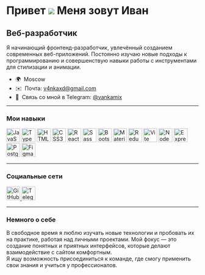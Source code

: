 Привет ![](https://user-images.githubusercontent.com/18350557/176309783-0785949b-9127-417c-8b55-ab5a4333674e.gif) Меня зовут Иван  
============================================================================================================================  

Веб-разработчик  
-------------

Я начинающий фронтенд-разработчик, увлечённый созданием современных веб-приложений. Постоянно изучаю новые подходы к программированию и совершенствую навыки работы с инструментами для стилизации и анимации.  

* 🌍  Moscow
* ✉️  Почта: [v4nkaxd@gmail.com](mailto:vankamix@gmail.com)  
* 💬  Связь со мной в Telegram: [@vankamix](https://t.me/vankamix)  

---

### Мои навыки  

<p align="left">
<a href="https://developer.mozilla.org/ru/docs/Web/JavaScript" target="_blank" rel="noreferrer"><img src="https://raw.githubusercontent.com/danielcranney/readme-generator/main/public/icons/skills/javascript-colored.svg" width="36" height="36" alt="JavaScript" /></a>
<a href="https://www.typescriptlang.org/" target="_blank" rel="noreferrer"><img src="https://raw.githubusercontent.com/danielcranney/readme-generator/main/public/icons/skills/typescript-colored.svg" width="36" height="36" alt="TypeScript" /></a>
<a href="https://developer.mozilla.org/ru/docs/Web/HTML" target="_blank" rel="noreferrer"><img src="https://raw.githubusercontent.com/danielcranney/readme-generator/main/public/icons/skills/html5-colored.svg" width="36" height="36" alt="HTML5" /></a>
<a href="https://developer.mozilla.org/ru/docs/Web/CSS" target="_blank" rel="noreferrer"><img src="https://raw.githubusercontent.com/danielcranney/readme-generator/main/public/icons/skills/css3-colored.svg" width="36" height="36" alt="CSS3" /></a>
<a href="https://reactjs.org/" target="_blank" rel="noreferrer"><img src="https://raw.githubusercontent.com/danielcranney/readme-generator/main/public/icons/skills/react-colored.svg" width="36" height="36" alt="React" /></a>
<a href="https://sass-lang.com/" target="_blank" rel="noreferrer"><img src="https://raw.githubusercontent.com/danielcranney/readme-generator/main/public/icons/skills/sass-colored.svg" width="36" height="36" alt="Sass" /></a>
<a href="https://getbootstrap.com/" target="_blank" rel="noreferrer"><img src="https://raw.githubusercontent.com/danielcranney/readme-generator/main/public/icons/skills/bootstrap-colored.svg" width="36" height="36" alt="Bootstrap" /></a>
<a href="https://mui.com/" target="_blank" rel="noreferrer"><img src="https://raw.githubusercontent.com/danielcranney/readme-generator/main/public/icons/skills/materialui-colored.svg" width="36" height="36" alt="Material UI" /></a>
<a href="https://redux.js.org/" target="_blank" rel="noreferrer"><img src="https://raw.githubusercontent.com/danielcranney/readme-generator/main/public/icons/skills/redux-colored.svg" width="36" height="36" alt="Redux" /></a>
<a href="https://vitejs.dev/" target="_blank" rel="noreferrer"><img src="https://raw.githubusercontent.com/danielcranney/readme-generator/main/public/icons/skills/vite-colored.svg" width="36" height="36" alt="Vite" /></a>
<a href="https://nodejs.org/ru/" target="_blank" rel="noreferrer"><img src="https://raw.githubusercontent.com/danielcranney/readme-generator/main/public/icons/skills/nodejs-colored.svg" width="36" height="36" alt="NodeJS" /></a>
<a href="https://expressjs.com/" target="_blank" rel="noreferrer"><img src="https://raw.githubusercontent.com/danielcranney/readme-generator/main/public/icons/skills/express-colored.svg" width="36" height="36" alt="Express" /></a>
<a href="https://www.postgresql.org/" target="_blank" rel="noreferrer"><img src="https://raw.githubusercontent.com/danielcranney/readme-generator/main/public/icons/skills/postgresql-colored.svg" width="36" height="36" alt="PostgreSQL" /></a>
<a href="https://www.figma.com/" target="_blank" rel="noreferrer"><img src="https://raw.githubusercontent.com/danielcranney/readme-generator/main/public/icons/skills/figma-colored.svg" width="36" height="36" alt="Figma" /></a>
</p>  

---

### Социальные сети  

<p align="left"> 
<a href="https://github.com/vankaxd" target="_blank" rel="noreferrer"> 
<img src="https://raw.githubusercontent.com/danielcranney/readme-generator/main/public/icons/socials/github.svg" width="36" height="36" alt="GitHub" /> 
</a>
<a href="https://t.me/vankamix" target="_blank" rel="noreferrer"> 
<img src="https://upload.wikimedia.org/wikipedia/commons/8/82/Telegram_logo.svg" width="36" height="36" alt="Telegram" /> 
</a> 
</p>   

---

### Немного о себе  

В свободное время я люблю изучать новые технологии и пробовать их на практике, работая над личными проектами. Мой фокус — это создание понятных и приятных интерфейсов, которые делают взаимодействие с сайтом комфортным.  
Я ищу возможность присоединиться к команде, где смогу применить свои знания и учиться у профессионалов.  

